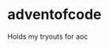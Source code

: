 
<!-- README.md is generated from README.Rmd. Please edit that file -->

# adventofcode

<!-- badges: start -->
<!-- badges: end -->

Holds my tryouts for aoc

